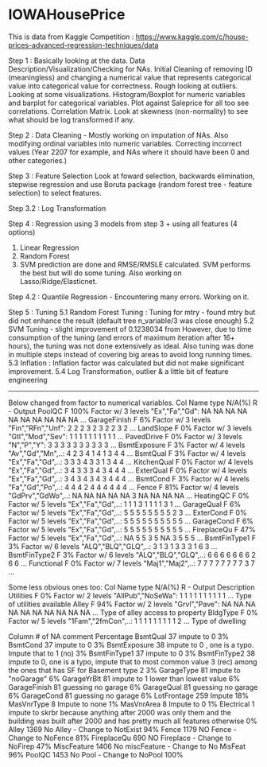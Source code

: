# IOWAHousePrice
This is data from Kaggle Competition :  https://www.kaggle.com/c/house-prices-advanced-regression-techniques/data

Step 1 : Basically looking at the data. Data Description/Visualization/Checking for NAs. Initial Cleaning of removing ID (meaningless) and changing a numerical value that represents categorical value into categorical value for correctness.  Rough looking at outliers. Looking at some visualizations. Histogram/Boxplot for numeric variables and barplot for categorical variables. Plot against Saleprice for all too see correlations. Correlation Matrix. Look at skewness (non-normality) to see what should be log transformed if any.


Step 2 : Data Cleaning - 
Mostly working on imputation of NAs.
Also modifying ordinal variables into numeric variables.
Correcting incorrect values (Year 2207 for example, and NAs where it should have been 0 and other categories.)


Step 3 : Feature Selection
Look at foward selection, backwards elimination, stepwise regression and use Boruta package (random forest tree - feature selection) to select features.

Step 3.2 : Log Transformation 

Step 4 : Regression using 3 models from step 3 + using all features (4 options)
1. Linear Regression
2. Random Forest 
3. SVM 
prediction are done and RMSE/RMSLE calculated. SVM performs the best but will do some tuning.
Also working on Lasso/Ridge/Elasticnet.


Step 4.2 : Quantile Regression - Encountering many errors. Working on it.

Step 5 : Tuning
5.1 Random Forest Tuning : Tuning for mtry - found mtry but did not enhance the result (default tree n_variable/3 was close enough)
5.2 SVM Tuning - slight improvement of 0.1238034 from 
However, due to time consumption of the tuning (and errors of maximum iteration after 16+ hours), the tuning was not done extensively as ideal. Also tuning was done in multiple steps instead of covering big areas to avoid long running times.
5.3 Inflation : Inflation factor was calculated but did not make significant improvement. 
5.4 Log Transformation, outlier & a little bit of feature engineering 











----------------
Below changed from factor to numerical variables. 
Col Name	type	N/A(%)	R - Output
PoolQC	F	100%	Factor w/ 3 levels "Ex","Fa","Gd": NA NA NA NA NA NA NA NA NA NA ...
GarageFinish	F	6%	Factor w/ 3 levels "Fin","RFn","Unf": 2 2 2 3 2 3 2 2 3 2 ...
LandSlope	F	0%	Factor w/ 3 levels "Gtl","Mod","Sev": 1 1 1 1 1 1 1 1 1 1 ...
PavedDrive	F	0%	Factor w/ 3 levels "N","P","Y": 3 3 3 3 3 3 3 3 3 3 ...
BsmtExposure	F	3%	Factor w/ 4 levels "Av","Gd","Mn",..: 4 2 3 4 1 4 1 3 4 4 ...
BsmtQual	F	3%	Factor w/ 4 levels "Ex","Fa","Gd",..: 3 3 3 4 3 3 1 3 4 4 ...
KitchenQual	F	0%	Factor w/ 4 levels "Ex","Fa","Gd",..: 3 4 3 3 3 4 3 4 4 4 ...
ExterQual	F	0%	Factor w/ 4 levels "Ex","Fa","Gd",..: 3 4 3 4 3 4 3 4 4 4 ...
BsmtCond	F	3%	Factor w/ 4 levels "Fa","Gd","Po",..: 4 4 4 2 4 4 4 4 4 4 ...
Fence	F	81%	Factor w/ 4 levels "GdPrv","GdWo",..: NA NA NA NA NA 3 NA NA NA NA ...
HeatingQC	F	0%	Factor w/ 5 levels "Ex","Fa","Gd",..: 1 1 1 3 1 1 1 1 3 1 ...
GarageQual	F	6%	Factor w/ 5 levels "Ex","Fa","Gd",..: 5 5 5 5 5 5 5 5 2 3 ...
ExterCond	F	0%	Factor w/ 5 levels "Ex","Fa","Gd",..: 5 5 5 5 5 5 5 5 5 5 ...
GarageCond	F	6%	Factor w/ 5 levels "Ex","Fa","Gd",..: 5 5 5 5 5 5 5 5 5 5 ...
FireplaceQu	F	47%	Factor w/ 5 levels "Ex","Fa","Gd",..: NA 5 5 3 5 NA 3 5 5 5 ...
BsmtFinType1	F	3%	Factor w/ 6 levels "ALQ","BLQ","GLQ",..: 3 1 3 1 3 3 3 1 6 3 ...
BsmtFinType2	F	3%	Factor w/ 6 levels "ALQ","BLQ","GLQ",..: 6 6 6 6 6 6 6 2 6 6 ...
Functional	F	0%	Factor w/ 7 levels "Maj1","Maj2",..: 7 7 7 7 7 7 7 7 3 7 ...
 
Some less obvious ones too:
Col Name	type	N/A(%)	R - Output	Description
Utilities	F	0%	Factor w/ 2 levels "AllPub","NoSeWa": 1 1 1 1 1 1 1 1 1 1 ...	 Type of utilities available
Alley	F	94%	Factor w/ 2 levels "Grvl","Pave": NA NA NA NA NA NA NA NA NA NA ...	 Type of alley access to property
BldgType	F	0%	Factor w/ 5 levels "1Fam","2fmCon",..: 1 1 1 1 1 1 1 1 1 2 ...	 Type of dwelling

Column	# of NA	comment	Percentage 
BsmtQual	37	impute to 0 	3%
BsmtCond	37	impute to 0 	3%
BsmtExposure	38	impute to 0 , one is a typo. Impute that to 1 (no)	3%
BsmtFinType1	37	impute to 0	3%
BsmtFinType2	38	impute to 0, one is a typo, impute that to most common value 3 (rec) among the ones that has SF for Basement type 2	3%
GarageType	81	impute to "noGarage"	6%
GarageYrBlt	81	impute to 1 lower than lowest value	6%
GarageFinish	81	guessing no garage	6%
GarageQual	81	guessing no garage	6%
GarageCond	81	guessing no garage	6%
LotFrontage	259	Impute	18%
MasVnrType	8	Impute to none	1%
MasVnrArea	8	Impute to 0	1%
Electrical	1	impute to skrbr because anything after 2000 was only them and the building was built after 2000 and has pretty much all features otherwise	0%
Alley	1369	No Alley - Change to NotExist	94%
Fence	1179	NO Fence - Change to NoFence	81%
FireplaceQu	690	NO Fireplace - Change to NoFirep	47%
MiscFeature	1406	No miscFeature - Change to No MisFeat	96%
PoolQC	1453	No Pool - Change to NoPool	100%

